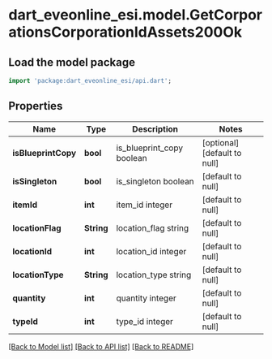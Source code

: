 # dart_eveonline_esi.model.GetCorporationsCorporationIdAssets200Ok

## Load the model package
```dart
import 'package:dart_eveonline_esi/api.dart';
```

## Properties
Name | Type | Description | Notes
------------ | ------------- | ------------- | -------------
**isBlueprintCopy** | **bool** | is_blueprint_copy boolean | [optional] [default to null]
**isSingleton** | **bool** | is_singleton boolean | [default to null]
**itemId** | **int** | item_id integer | [default to null]
**locationFlag** | **String** | location_flag string | [default to null]
**locationId** | **int** | location_id integer | [default to null]
**locationType** | **String** | location_type string | [default to null]
**quantity** | **int** | quantity integer | [default to null]
**typeId** | **int** | type_id integer | [default to null]

[[Back to Model list]](../README.md#documentation-for-models) [[Back to API list]](../README.md#documentation-for-api-endpoints) [[Back to README]](../README.md)


